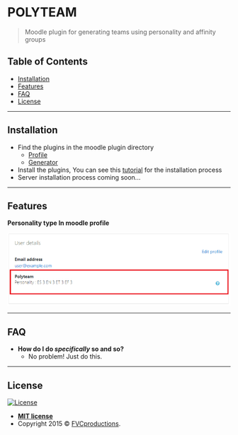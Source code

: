 # POLYTEAM

> Moodle plugin for generating teams using personality and affinity groups

## Table of Contents

- [Installation](#installation)
- [Features](#features)
- [FAQ](#faq)
- [License](#license)

---

## Installation

- Find the plugins in the moodle plugin directory
  - [Profile]()
  - [Generator]()
- Install the plugins, You can see this [tutorial]() for the installation process
- Server installation process coming soon...

---

## Features

**Personality type In moodle profile**

[![INSERT YOUR GRAPHIC HERE](profile_demo.png)]()

---

## FAQ

- **How do I do _specifically_ so and so?**
  - No problem! Just do this.

---

## License

[![License](http://img.shields.io/:license-mit-blue.svg?style=flat-square)](http://badges.mit-license.org)

- **[MIT license](http://opensource.org/licenses/mit-license.php)**
- Copyright 2015 © <a href="http://fvcproductions.com" target="_blank">FVCproductions</a>.
